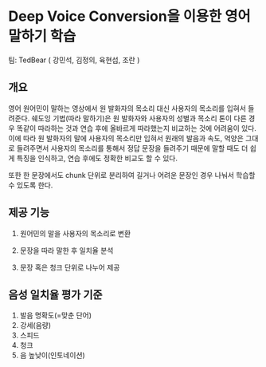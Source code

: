 # Deep Voice Conversion을 이용한 영어 말하기 학습
팀: TedBear ( 강민석, 김정의, 육현섭, 조란 )

## 개요

영어 원어민이 말하는 영상에서 원 발화자의 목소리 대신 사용자의 목소리를 입혀서 들려준다. 쉐도잉 기법(따라 말하기)은 원 발화자와 사용자의 성별과 목소리 톤이 다른 경우 똑같이 따라하는 것과 연습 후에 올바르게 따라했는지 비교하는 것에 어려움이 있다. 이에 따라 원 발화자의 말에 사용자의 목소리만 입혀서 원래의 발음과 속도, 억양은 그대로 들려주면서 사용자의 목소리를 통해서 정답 문장을 들려주기 때문에 말할 때도 더 쉽게 특징을 인식하고, 연습 후에도 정확한 비교도 할 수 있다.

또한 한 문장에서도 chunk 단위로 분리하여 길거나 어려운 문장인 경우 나눠서 학습할 수 있도록 한다.



## 제공 기능

1. 원어민의 말을 사용자의 목소리로 변환

2. 문장을 따라 말한 후 일치율 분석

3. 문장 혹은 청크 단위로 나누어 제공

   

## 음성 일치율 평가 기준

1. 발음 명확도(=맞춘 단어)
2. 강세(음량)
3. 스피드
4. 청크
5. 음 높낮이(인토네이션)
